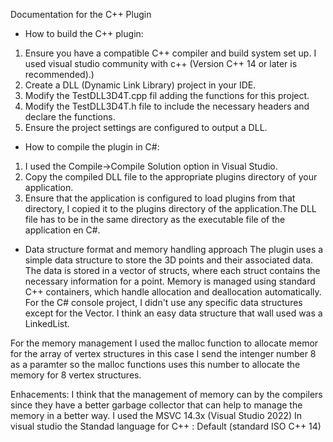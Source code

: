 Documentation for the C++ Plugin
 - How to build the C++ plugin:
 1. Ensure you have a compatible C++ compiler and build system set up. I used visual studio community with c++ (Version C++ 14 or later is recommended).)
 2. Create a DLL (Dynamic Link Library) project in your IDE.
 3. Modify the TestDLL3D4T.cpp fil adding the functions for this project. 
 4. Modify the TestDLL3D4T.h file to include the necessary headers and declare the functions.
 5. Ensure the project settings are configured to output a DLL.
 
 - How to compile the plugin in C#:
 1. I  used the Compile->Compile Solution option in Visual Studio.
 2. Copy the compiled DLL file to the appropriate plugins directory of your application.
 3. Ensure that the application is configured to load plugins from that directory, I copied it to the plugins directory of the application.The DLL file has to be in the same
 directory as the executable file of the application en C#. 


 - Data structure format and memory handling approach
 The plugin uses a simple data structure to store the 3D points and their associated data. The data is stored in a vector of structs, where each struct contains the necessary 
 information for a point. 
 Memory is managed using standard C++ containers, which handle allocation and deallocation automatically.
 For the C# console project, I didn't use any specific data structures except for the Vector. I think an easy data structure that wall used was a LinkedList. 
 
For the memory management I used the malloc function to allocate memor for the array of vertex structures in this case I send the intenger number 8 as a paramter so the malloc functions
uses this number to allocate the memory for 8 vertex structures.



Enhacements:
I think that the management of memory can by the compilers since they have a better garbage collector that can help to manage the memory in a better way.
I used the MSVC 14.3x (Visual Studio 2022)
In visual studio the Standad language for C++ : Default (standard ISO C++ 14) 

